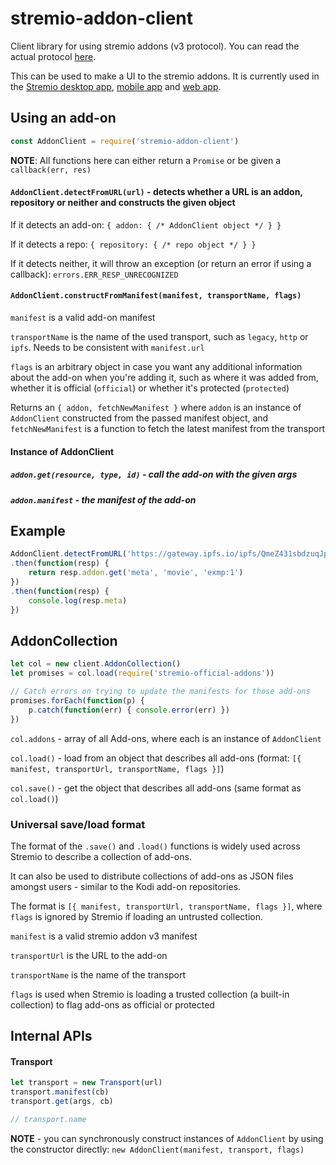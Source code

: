 # stremio-addon-client

Client library for using stremio addons (v3 protocol). You can read the actual protocol [here](https://github.com/Stremio/stremio-addons-sdk/blob/master/docs/protocol.md).

This can be used to make a UI to the stremio addons. It is currently used in the [Stremio desktop app](https://www.stremio.com), [mobile app](https://www.stremio.com) and [web app](https://app.strem.io).

## Using an add-on

```javascript
const AddonClient = require('stremio-addon-client')
```

**NOTE**: All functions here can either return a `Promise` or be given a `callback(err, res)`

#### `AddonClient.detectFromURL(url)` - detects whether a URL is an addon, repository or neither and constructs the given object

If it detects an add-on: `{ addon: { /* AddonClient object */ } }`

If it detects a repo: `{ repository: { /* repo object */ } }`

If it detects neither, it will throw an exception (or return an error if using a callback): `errors.ERR_RESP_UNRECOGNIZED`


#### `AddonClient.constructFromManifest(manifest, transportName, flags)`

`manifest` is a valid add-on manifest

`transportName` is the name of the used transport, such as `legacy`, `http` or `ipfs`. Needs to be consistent with `manifest.url`

`flags` is an arbitrary object in case you want any additional information about the add-on when you're adding it, such as where it was added from, whether it is official (`official`) or whether it's protected (`protected`)

Returns an `{ addon, fetchNewManifest }` where `addon` is an instance of `AddonClient` constructed from the passed manifest object, and `fetchNewManifest` is a function to fetch the latest manifest from the transport


#### Instance of AddonClient 

##### `addon.get(resource, type, id)` - call the add-on with the given args 

##### `addon.manifest` - the manifest of the add-on


## Example

```javascript
AddonClient.detectFromURL('https://gateway.ipfs.io/ipfs/QmeZ431sbdzuqJppkiGMTucuZxwBH7CffQMtftkLDypBrg/manifest.json')
.then(function(resp) {
	return resp.addon.get('meta', 'movie', 'exmp:1')
})
.then(function(resp) {
	console.log(resp.meta)
})
```

## AddonCollection

```javascript
let col = new client.AddonCollection()
let promises = col.load(require('stremio-official-addons'))

// Catch errors on trying to update the manifests for those add-ons
promises.forEach(function(p) {
    p.catch(function(err) { console.error(err) })
})
```

`col.addons` - array of all Add-ons, where each is an instance of `AddonClient`

`col.load()` - load from an object that describes all add-ons (format: `[{ manifest, transportUrl, transportName, flags }]`)

`col.save()` - get the object that describes all add-ons (same format as `col.load()`)

### Universal save/load format

The format of the `.save()` and `.load()` functions is widely used across Stremio to describe a collection of add-ons.

It can also be used to distribute collections of add-ons as JSON files amongst users - similar to the Kodi add-on repositories.

The format is `[{ manifest, transportUrl, transportName, flags }]`, where `flags` is ignored by Stremio if loading an untrusted collection.

`manifest` is a valid stremio addon v3 manifest

`transportUrl` is the URL to the add-on

`transportName` is the name of the transport

`flags` is used when Stremio is loading a trusted collection (a built-in collection) to flag add-ons as official or protected

## Internal APIs

#### Transport

```javascript
let transport = new Transport(url)
transport.manifest(cb)
transport.get(args, cb)

// transport.name
```

**NOTE** - you can synchronously construct instances of `AddonClient` by using the constructor directly: `new AddonClient(manifest, transport, flags)`
